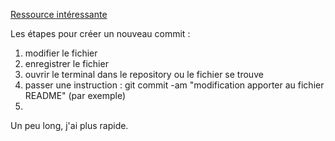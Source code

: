
[Ressource intéressante](https://help.github.com/articles/fetching-a-remote/)

Les étapes pour créer un nouveau commit :
1. modifier le fichier
2. enregistrer le fichier
3. ouvrir le terminal dans le repository ou le fichier se trouve
4. passer une instruction : git commit -am "modification apporter au fichier README" (par exemple)
5. 
Un peu long, j'ai plus rapide.
